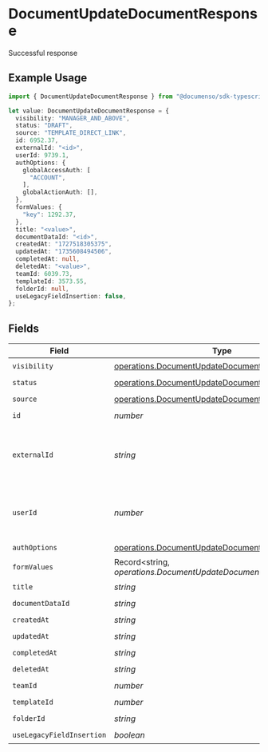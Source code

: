 # DocumentUpdateDocumentResponse

Successful response

## Example Usage

```typescript
import { DocumentUpdateDocumentResponse } from "@documenso/sdk-typescript/models/operations";

let value: DocumentUpdateDocumentResponse = {
  visibility: "MANAGER_AND_ABOVE",
  status: "DRAFT",
  source: "TEMPLATE_DIRECT_LINK",
  id: 6952.37,
  externalId: "<id>",
  userId: 9739.1,
  authOptions: {
    globalAccessAuth: [
      "ACCOUNT",
    ],
    globalActionAuth: [],
  },
  formValues: {
    "key": 1292.37,
  },
  title: "<value>",
  documentDataId: "<id>",
  createdAt: "1727518305375",
  updatedAt: "1735608494506",
  completedAt: null,
  deletedAt: "<value>",
  teamId: 6039.73,
  templateId: 3573.55,
  folderId: null,
  useLegacyFieldInsertion: false,
};
```

## Fields

| Field                                                                                                                      | Type                                                                                                                       | Required                                                                                                                   | Description                                                                                                                |
| -------------------------------------------------------------------------------------------------------------------------- | -------------------------------------------------------------------------------------------------------------------------- | -------------------------------------------------------------------------------------------------------------------------- | -------------------------------------------------------------------------------------------------------------------------- |
| `visibility`                                                                                                               | [operations.DocumentUpdateDocumentVisibilityResponse](../../models/operations/documentupdatedocumentvisibilityresponse.md) | :heavy_check_mark:                                                                                                         | N/A                                                                                                                        |
| `status`                                                                                                                   | [operations.DocumentUpdateDocumentStatus](../../models/operations/documentupdatedocumentstatus.md)                         | :heavy_check_mark:                                                                                                         | N/A                                                                                                                        |
| `source`                                                                                                                   | [operations.DocumentUpdateDocumentSource](../../models/operations/documentupdatedocumentsource.md)                         | :heavy_check_mark:                                                                                                         | N/A                                                                                                                        |
| `id`                                                                                                                       | *number*                                                                                                                   | :heavy_check_mark:                                                                                                         | N/A                                                                                                                        |
| `externalId`                                                                                                               | *string*                                                                                                                   | :heavy_check_mark:                                                                                                         | A custom external ID you can use to identify the document.                                                                 |
| `userId`                                                                                                                   | *number*                                                                                                                   | :heavy_check_mark:                                                                                                         | The ID of the user that created this document.                                                                             |
| `authOptions`                                                                                                              | [operations.DocumentUpdateDocumentAuthOptions](../../models/operations/documentupdatedocumentauthoptions.md)               | :heavy_check_mark:                                                                                                         | N/A                                                                                                                        |
| `formValues`                                                                                                               | Record<string, *operations.DocumentUpdateDocumentFormValues*>                                                              | :heavy_check_mark:                                                                                                         | N/A                                                                                                                        |
| `title`                                                                                                                    | *string*                                                                                                                   | :heavy_check_mark:                                                                                                         | N/A                                                                                                                        |
| `documentDataId`                                                                                                           | *string*                                                                                                                   | :heavy_check_mark:                                                                                                         | N/A                                                                                                                        |
| `createdAt`                                                                                                                | *string*                                                                                                                   | :heavy_check_mark:                                                                                                         | N/A                                                                                                                        |
| `updatedAt`                                                                                                                | *string*                                                                                                                   | :heavy_check_mark:                                                                                                         | N/A                                                                                                                        |
| `completedAt`                                                                                                              | *string*                                                                                                                   | :heavy_check_mark:                                                                                                         | N/A                                                                                                                        |
| `deletedAt`                                                                                                                | *string*                                                                                                                   | :heavy_check_mark:                                                                                                         | N/A                                                                                                                        |
| `teamId`                                                                                                                   | *number*                                                                                                                   | :heavy_check_mark:                                                                                                         | N/A                                                                                                                        |
| `templateId`                                                                                                               | *number*                                                                                                                   | :heavy_check_mark:                                                                                                         | N/A                                                                                                                        |
| `folderId`                                                                                                                 | *string*                                                                                                                   | :heavy_check_mark:                                                                                                         | N/A                                                                                                                        |
| `useLegacyFieldInsertion`                                                                                                  | *boolean*                                                                                                                  | :heavy_check_mark:                                                                                                         | N/A                                                                                                                        |